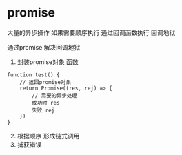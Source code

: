 # promise

大量的异步操作 如果需要顺序执行 通过回调函数执行  回调地狱

通过promise 解决回调地狱

1. 封装promise对象 函数
```
function test() {
    // 返回promise对象
    return Promise((res, rej) => {
        // 需要的异步处理
        成功时 res
        失败 rej
    })
}
```
2. 根据顺序 形成链式调用
3. 捕获错误